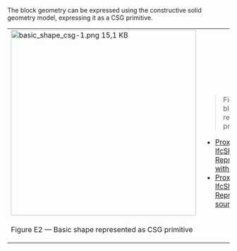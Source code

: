 The block geometry can be expressed using the constructive solid geometry model, expressing it as a CSG primitive.

<table summary="CSG type">
 <tr>
  <td>
   <img src="fig/basic_shape_csg-1.png" width="420" height="420" alt="basic_shape_csg-1.png 15,1 KB">
  </td>
  <td style=" vertical-align:bottom;">
   <blockquote>Figure E2 shows the block geometry represented by an CSG primitive.
   </blockquote>
   <ul class="std">
    <li class="std">
      <a class="listing-link" href="ifc/basic_shape_CSG.ifc.htm" target="info">Proxy with IfcShapeRepresentation
      RepresentationType="CSG" with hyperlinks</a>
    </li>
    <li class="std">
      <a class="listing-link" href="ifc/basic_shape_CSG.ifc" target="info">Proxy with IfcShapeRepresentation
      RepresentationType="CSG" source file</a>
    </li>
   </ul>
  </td>
 </tr>
 <tr style="height:20px;">
  <td style=" vertical-align:bottom;">
   <p class="figure">Figure E2 &mdash; Basic shape represented as CSG primitive</p>
  </td>
  <td>&nbsp;
  </td>
 </tr>
</table>